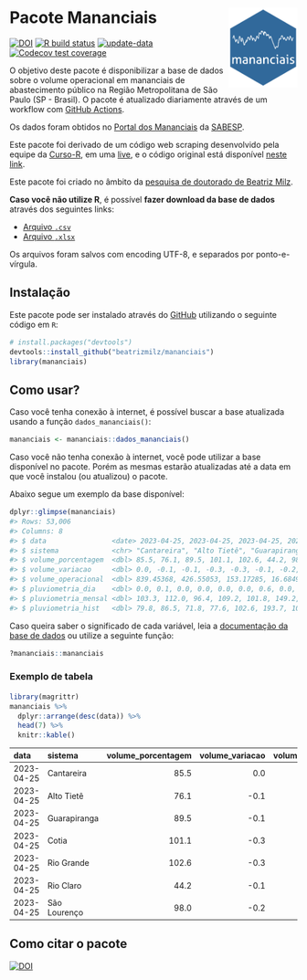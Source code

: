 
<!-- README.md is generated from README.Rmd. Please edit that file -->

# Pacote Mananciais <img src="man/figures/hexlogo.png" align="right" width = "120px"/>

<!-- badges: start -->

[![DOI](https://zenodo.org/badge/DOI/10.5281/zenodo.4733056.svg)](https://doi.org/10.5281/zenodo.4733056)
[![R build
status](https://github.com/beatrizmilz/mananciais/workflows/R-CMD-check/badge.svg)](https://github.com/beatrizmilz/mananciais/actions)
[![update-data](https://github.com/beatrizmilz/mananciais/actions/workflows/2-update_data.yaml/badge.svg)](https://github.com/beatrizmilz/mananciais/actions/workflows/2-update_data.yaml)
[![Codecov test
coverage](https://codecov.io/gh/beatrizmilz/mananciais/branch/master/graph/badge.svg)](https://codecov.io/gh/beatrizmilz/mananciais?branch=master)
<!-- badges: end -->

O objetivo deste pacote é disponibilizar a base de dados sobre o volume
operacional em mananciais de abastecimento público na Região
Metropolitana de São Paulo (SP - Brasil). O pacote é atualizado
diariamente através de um workflow com [GitHub
Actions](https://github.com/beatrizmilz/mananciais/actions).

Os dados foram obtidos no [Portal dos
Mananciais](http://mananciais.sabesp.com.br/Situacao) da
[SABESP](http://site.sabesp.com.br/site/Default.aspx).

Este pacote foi derivado de um código web scraping desenvolvido pela
equipe da [Curso-R](https://www.curso-r.com/), em uma
[live](https://youtu.be/jvZIxrMmOcQ), e o código original está
disponível [neste
link](https://github.com/curso-r/lives/blob/master/drafts/20200730_scraper_sabesp.R).

Este pacote foi criado no âmbito da [pesquisa de doutorado de Beatriz
Milz](https://beatrizmilz.github.io/tese/).

**Caso você não utilize R**, é possível **fazer download da base de
dados** através dos seguintes links:

- [Arquivo
  `.csv`](https://github.com/beatrizmilz/mananciais/raw/master/inst/extdata/mananciais.csv)
- [Arquivo
  `.xlsx`](https://github.com/beatrizmilz/mananciais/blob/master/inst/extdata/mananciais.xlsx?raw=true)

Os arquivos foram salvos com encoding UTF-8, e separados por
ponto-e-vírgula.

## Instalação

Este pacote pode ser instalado através do [GitHub](https://github.com/)
utilizando o seguinte código em `R`:

``` r
# install.packages("devtools")
devtools::install_github("beatrizmilz/mananciais")
library(mananciais)
```

## Como usar?

Caso você tenha conexão à internet, é possível buscar a base atualizada
usando a função `dados_mananciais()`:

``` r
mananciais <- mananciais::dados_mananciais() 
```

Caso você não tenha conexão à internet, você pode utilizar a base
disponível no pacote. Porém as mesmas estarão atualizadas até a data em
que você instalou (ou atualizou) o pacote.

Abaixo segue um exemplo da base disponível:

``` r
dplyr::glimpse(mananciais)
#> Rows: 53,006
#> Columns: 8
#> $ data                <date> 2023-04-25, 2023-04-25, 2023-04-25, 2023-04-25, 2…
#> $ sistema             <chr> "Cantareira", "Alto Tietê", "Guarapiranga", "Cotia…
#> $ volume_porcentagem  <dbl> 85.5, 76.1, 89.5, 101.1, 102.6, 44.2, 98.0, 85.5, …
#> $ volume_variacao     <dbl> 0.0, -0.1, -0.1, -0.3, -0.3, -0.1, -0.2, 0.1, 0.1,…
#> $ volume_operacional  <dbl> 839.45368, 426.55053, 153.17285, 16.68492, 115.066…
#> $ pluviometria_dia    <dbl> 0.0, 0.1, 0.0, 0.0, 0.0, 0.0, 0.6, 0.0, 0.0, 0.0, …
#> $ pluviometria_mensal <dbl> 103.3, 112.0, 96.4, 109.2, 101.8, 149.2, 116.6, 10…
#> $ pluviometria_hist   <dbl> 79.8, 86.5, 71.8, 77.6, 102.6, 193.7, 109.7, 79.8,…
```

Caso queira saber o significado de cada variável, leia a [documentação
da base de
dados](https://beatrizmilz.github.io/mananciais/reference/mananciais.html)
ou utilize a seguinte função:

``` r
?mananciais::mananciais
```

### Exemplo de tabela

``` r
library(magrittr)
mananciais %>% 
  dplyr::arrange(desc(data)) %>% 
  head(7) %>%
  knitr::kable()
```

| data       | sistema      | volume_porcentagem | volume_variacao | volume_operacional | pluviometria_dia | pluviometria_mensal | pluviometria_hist |
|:-----------|:-------------|-------------------:|----------------:|-------------------:|-----------------:|--------------------:|------------------:|
| 2023-04-25 | Cantareira   |               85.5 |             0.0 |          839.45368 |              0.0 |               103.3 |              79.8 |
| 2023-04-25 | Alto Tietê   |               76.1 |            -0.1 |          426.55053 |              0.1 |               112.0 |              86.5 |
| 2023-04-25 | Guarapiranga |               89.5 |            -0.1 |          153.17285 |              0.0 |                96.4 |              71.8 |
| 2023-04-25 | Cotia        |              101.1 |            -0.3 |           16.68492 |              0.0 |               109.2 |              77.6 |
| 2023-04-25 | Rio Grande   |              102.6 |            -0.3 |          115.06678 |              0.0 |               101.8 |             102.6 |
| 2023-04-25 | Rio Claro    |               44.2 |            -0.1 |            6.03657 |              0.0 |               149.2 |             193.7 |
| 2023-04-25 | São Lourenço |               98.0 |            -0.2 |           87.01606 |              0.6 |               116.6 |             109.7 |

## Como citar o pacote

[![DOI](https://zenodo.org/badge/DOI/10.5281/zenodo.4733056.svg)](https://doi.org/10.5281/zenodo.4733056)
